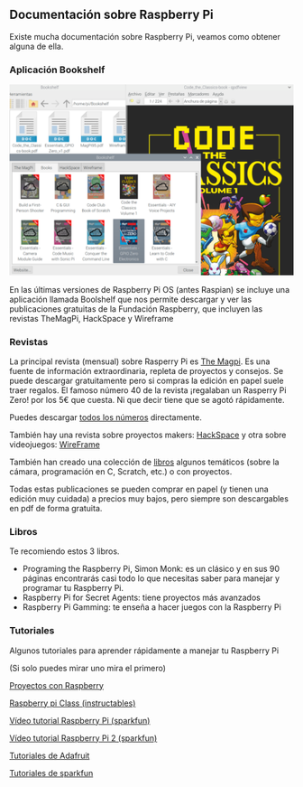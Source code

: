 ## Documentación sobre Raspberry Pi

Existe mucha documentación sobre Raspberry Pi, veamos como obtener alguna de ella.

### Aplicación Bookshelf

![](./images/bookself.png)

En las últimas versiones de Raspberry Pi OS (antes Raspian) se incluye una aplicación llamada Boolshelf que nos permite descargar y ver las publicaciones gratuitas de la Fundación Raspberry, que incluyen las revistas TheMagPi, HackSpace y Wireframe

### Revistas

La principal revista (mensual) sobre Rasperry Pi es [The Magpi](https://www.raspberrypi.org/magpi/). Es una fuente de información extraordinaria, repleta de proyectos y consejos. Se puede descargar gratuitamente pero si compras la edición en papel suele traer regalos. El famoso número 40 de la revista ¡regalaban un Rasperry Pi Zero! por los 5€ que cuesta. Ni que decir tiene que se agotó rápidamente.

Puedes descargar [todos los números](https://www.raspberrypi.org/magpi/issues/) directamente.

También hay una revista sobre proyectos makers: [HackSpace](https://hackspace.raspberrypi.org/) y otra sobre videojuegos: [WireFrame](https://wireframe.raspberrypi.org/)

También han creado una colección de [libros](https://magpi.raspberrypi.org/books) algunos temáticos (sobre la cámara, programación en C, Scratch, etc.) o con proyectos.

Todas estas publicaciones se pueden comprar en papel (y tienen una edición muy cuidada) a precios muy bajos, pero siempre son descargables en pdf de forma gratuita.

### Libros

Te recomiendo estos 3 libros.  

* Programing the Raspberry Pi, Simon Monk: es un clásico y en sus 90 páginas encontrarás casi todo lo que necesitas saber para manejar y programar tu Raspberry Pi.
* Raspberry Pi for Secret Agents: tiene proyectos más avanzados
* Raspberry Pi Gamming: te enseña a hacer juegos con la Raspberry Pi


### Tutoriales

Algunos tutoriales para aprender rápidamente a manejar tu Raspberry Pi

(Si solo puedes mirar uno mira el primero)

[Proyectos con Raspberry](http://projects.raspberrypi.org)

[Raspberry pi Class (instructables)](http://www.instructables.com/class/Raspberry-Pi-Class/?utm_source=newsletter&utm_medium=email)

[Vídeo tutorial Raspberry Pi (sparkfun)](https://www.youtube.com/watch?v=b6h95jNWg1g)

[Vídeo tutorial Raspberry Pi 2 (sparkfun)](https://www.youtube.com/watch?v=jmPgdcec53s)

[Tutoriales de Adafruit](https://learn.adafruit.com/search?q=raspberry)

[Tutoriales de sparkfun](https://www.sparkfun.com/search/results?term=raspberry)
